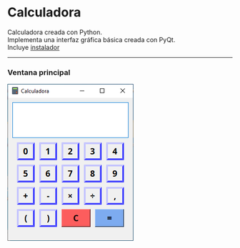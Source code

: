 # Calculadora
Calculadora creada con Python.  
Implementa una interfaz gráfica básica creada con PyQt.  
Incluye [instalador](/Output/setup.exe)  
___
### Ventana principal
![ventana principal](/img/git/1.PNG "ventana principal")